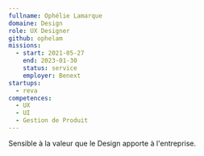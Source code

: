 ```yaml
---
fullname: Ophélie Lamarque
domaine: Design
role: UX Designer
github: ophelam
missions:
  - start: 2021-05-27
    end: 2023-01-30
    status: service
    employer: Benext
startups:
  - reva
competences:
  - UX
  - UI
  - Gestion de Produit
---
```

Sensible à la valeur que le Design apporte à l'entreprise.